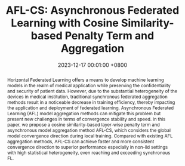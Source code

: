 ---
title: "AFL-CS: Asynchronous Federated Learning with Cosine Similarity-based Penalty Term and Aggregation"
date: 2023-12-17 00:01:00 +0800
selected: false
pub: "IEEE ICPADS, CCF-C"
pub_date: "2023"
abstract: >-
    Horizontal Federated Learning offers a means to develop machine learning models in the realm of medical application while preserving the confidentiality and security of patient data. However, due to the substantial heterogeneity of the devices in medical institution, traditional synchronous federated aggregation methods result in a noticeable decrease in training efficiency, thereby impacting the application and deployment of federated learning. Asynchronous Federated Learning (AFL) model aggregation methods can mitigate this problem but present new challenges in terms of convergence stability and speed. In this paper, we propose a cosine similarity-based layer-wise penalty term and asynchronous model aggregation method AFL-CS, which considers the global model convergence direction during local training. Compared with existing AFL aggregation methods, AFL-CS can achieve faster and more consistent convergence direction to superior performance especially in non-iid settings with high statistical heterogeneity, even reaching and exceeding synchronous FL.
cover: /assets/images/covers/yan2023aflcs.png
authors:
    - Bingjie Yan
    - Xinlong Jiang†
    - Yiqiang Chen†
    - Chenlong Gao
    - Xuequn Liu 
links:
    Paper: https://ieeexplore.ieee.org/document/10476054
    Bib: bib/yan2023afl.txt
    Code: https://github.com/beiyuouo/AFL-CS-ICPADS
---